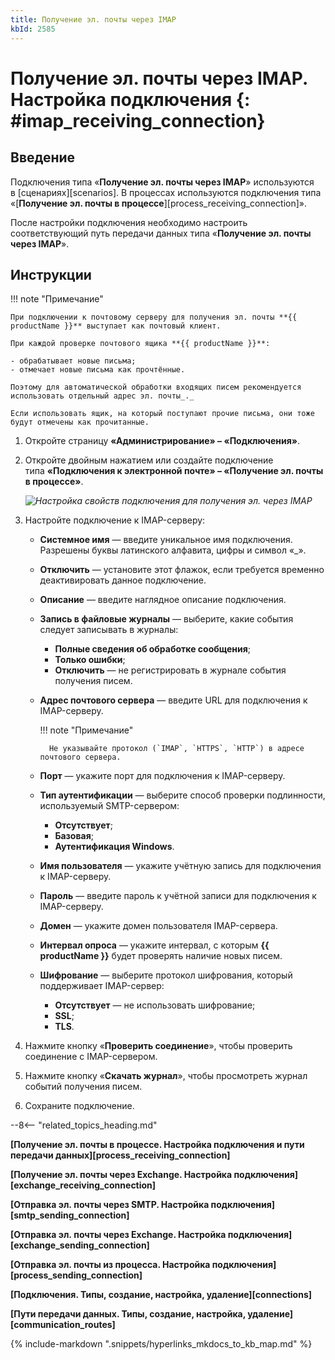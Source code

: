 ```yaml
---
title: Получение эл. почты через IMAP
kbId: 2585
---
```


# Получение эл. почты через IMAP. Настройка подключения {: #imap_receiving_connection}

## Введение

Подключения типа «**Получение эл. почты через IMAP**» используются в [сценариях][scenarios]. В процессах используются подключения типа «[**Получение эл. почты в процессе**][process_receiving_connection]».

После настройки подключения необходимо настроить соответствующий путь передачи данных типа «**Получение эл. почты через IMAP**».

## Инструкции

!!! note "Примечание"

    При подключении к почтовому серверу для получения эл. почты **{{ productName }}** выступает как почтовый клиент.

    При каждой проверке почтового ящика **{{ productName }}**:

    - обрабатывает новые письма;
    - отмечает новые письма как прочтённые.

    Поэтому для автоматической обработки входящих писем рекомендуется использовать отдельный адрес эл. почты_._

    Если использовать ящик, на который поступают прочие письма, они тоже будут отмечены как прочитанные.

1. Откройте страницу **«Администрирование» – «Подключения»**.
2. Откройте двойным нажатием или создайте подключение типа **«Подключения к электронной почте» – «Получение эл. почты в процессе»**.

    _![Настройка свойств подключения для получения эл. через IMAP](imap_receiving_connection_properties_settings.png)_

3. Настройте подключение к IMAP-серверу:
    - **Системное имя** — введите уникальное имя подключения. Разрешены буквы латинского алфавита, цифры и символ «_».
    - **Отключить** — установите этот флажок, если требуется временно деактивировать данное подключение.
    - **Описание** — введите наглядное описание подключения.
    - **Запись в файловые журналы** — выберите, какие события следует записывать в журналы:
        - **Полные сведения об обработке сообщения**;
        - **Только ошибки**;
        - **Отключить** — не регистрировать в журнале события получения писем.
    - **Адрес почтового сервера** — введите URL для подключения к IMAP-серверу.

        !!! note "Примечание"

            Не указывайте протокол (`IMAP`, `HTTPS`, `HTTP`) в адресе почтового сервера.

    - **Порт** — укажите порт для подключения к IMAP-серверу.
    - **Тип аутентификации** — выберите способ проверки подлинности, используемый SMTP-сервером:
        - **Отсутствует**;
        - **Базовая**;
        - **Аутентификация Windows**.
    - **Имя пользователя** — укажите учётную запись для подключения к IMAP-серверу.
    - **Пароль** — введите пароль к учётной записи для подключения к IMAP-серверу.
    - **Домен** — укажите домен пользователя IMAP-сервера.
    - **Интервал опроса** — укажите интервал, с которым **{{ productName }}** будет проверять наличие новых писем.
    - **Шифрование** — выберите протокол шифрования, который поддерживает IMAP-сервер:
        - **Отсутствует** — не использовать шифрование;
        - **SSL**;
        - **TLS**.
4. Нажмите кнопку «**Проверить соединение**», чтобы проверить соединение с IMAP-сервером.
5. Нажмите кнопку «**Скачать журнал**», чтобы просмотреть журнал событий получения писем.
6. Сохраните подключение.

--8<-- "related_topics_heading.md"

**[Получение эл. почты в процессе. Настройка подключения и пути передачи данных][process_receiving_connection]**

**[Получение эл. почты через Exchange. Настройка подключения][exchange_receiving_connection]**

**[Отправка эл. почты через SMTP. Настройка подключения][smtp_sending_connection]**

**[Отправка эл. почты через Exchange. Настройка подключения][exchange_sending_connection]**

**[Отправка эл. почты из процесса. Настройка подключения][process_sending_connection]**

**[Подключения. Типы, создание, настройка, удаление][connections]**

**[Пути передачи данных. Типы, создание, настройка, удаление][communication_routes]**

{%
include-markdown ".snippets/hyperlinks_mkdocs_to_kb_map.md"
%}
